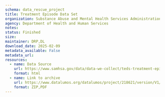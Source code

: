 ```yaml
---
schema: data_rescue_project 
title: Treatment Episode Data Set
organization: Substance Abuse and Mental Health Services Administration (SAMHSA)
agency: Department of Health and Human Services
notes: 
status: Finished
size: 
maintainer: DRP,DL
download_date: 2025-02-09
metadata_available: False
metadata_url: 
resources:
  - name: Data Source
    url: https://www.samhsa.gov/data/data-we-collect/teds-treatment-episode-data-set/datafiles
    format: html
  - name: Link to archive
    url: https://www.datalumos.org/datalumos/project/218621/version/V1/view
    format: ZIP,PDF
---
```

